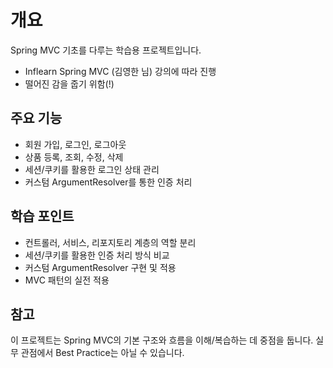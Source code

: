 # 개요

Spring MVC 기초를 다루는 학습용 프로젝트입니다.  
- Inflearn Spring MVC (김영한 님) 강의에 따라 진행
- 떨어진 감을 줍기 위함(!)  

## 주요 기능
- 회원 가입, 로그인, 로그아웃
- 상품 등록, 조회, 수정, 삭제
- 세션/쿠키를 활용한 로그인 상태 관리
- 커스텀 ArgumentResolver를 통한 인증 처리

## 학습 포인트
- 컨트롤러, 서비스, 리포지토리 계층의 역할 분리
- 세션/쿠키를 활용한 인증 처리 방식 비교
- 커스텀 ArgumentResolver 구현 및 적용
- MVC 패턴의 실전 적용

## 참고
이 프로젝트는 Spring MVC의 기본 구조와 흐름을 이해/복습하는 데 중점을 둡니다. 실무 관점에서 Best Practice는 아닐 수 있습니다.
